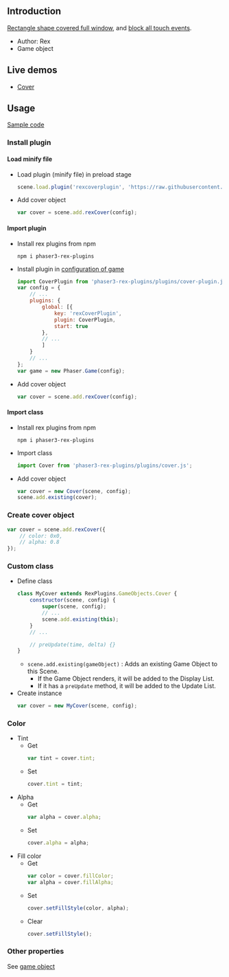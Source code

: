 ## Introduction

[Rectangle shape covered full window](shape-fullwindowrectangle.md), and [block all touch events](toucheventstop.md).

- Author: Rex
- Game object

## Live demos

- [Cover](https://codepen.io/rexrainbow/pen/NWvNwwZ)

## Usage

[Sample code](https://github.com/rexrainbow/phaser3-rex-notes/tree/master/examples/cover)

### Install plugin

#### Load minify file

- Load plugin (minify file) in preload stage
    ```javascript
    scene.load.plugin('rexcoverplugin', 'https://raw.githubusercontent.com/rexrainbow/phaser3-rex-notes/master/dist/rexcoverplugin.min.js', true);
    ```
- Add cover object
    ```javascript
    var cover = scene.add.rexCover(config);
    ```

#### Import plugin

- Install rex plugins from npm
    ```
    npm i phaser3-rex-plugins
    ```
- Install plugin in [configuration of game](game.md#configuration)
    ```javascript
    import CoverPlugin from 'phaser3-rex-plugins/plugins/cover-plugin.js';
    var config = {
        // ...
        plugins: {
            global: [{
                key: 'rexCoverPlugin',
                plugin: CoverPlugin,
                start: true
            },
            // ...
            ]
        }
        // ...
    };
    var game = new Phaser.Game(config);
    ```
- Add cover object
    ```javascript
    var cover = scene.add.rexCover(config);
    ```

#### Import class

- Install rex plugins from npm
    ```
    npm i phaser3-rex-plugins
    ```
- Import class
    ```javascript
    import Cover from 'phaser3-rex-plugins/plugins/cover.js';
    ```
- Add cover object
    ```javascript    
    var cover = new Cover(scene, config);
    scene.add.existing(cover);
    ```

### Create cover object

```javascript
var cover = scene.add.rexCover({
    // color: 0x0,
    // alpha: 0.8
});
```

### Custom class

- Define class
    ```javascript
    class MyCover extends RexPlugins.GameObjects.Cover {
        constructor(scene, config) {
            super(scene, config);
            // ...
            scene.add.existing(this);
        }
        // ...

        // preUpdate(time, delta) {}
    }
    ```
    - `scene.add.existing(gameObject)` : Adds an existing Game Object to this Scene.
        - If the Game Object renders, it will be added to the Display List.
        - If it has a `preUpdate` method, it will be added to the Update List.
- Create instance
    ```javascript
    var cover = new MyCover(scene, config);
    ```

### Color

- Tint
    - Get
        ```javascript
        var tint = cover.tint;
        ```
    - Set
        ```javascript
        cover.tint = tint;
        ```
- Alpha
    - Get
        ```javascript
        var alpha = cover.alpha;
        ```
    - Set
        ```javascript
        cover.alpha = alpha;
        ```
- Fill color
    - Get
        ```javascript
        var color = cover.fillColor;
        var alpha = cover.fillAlpha;
        ```
    - Set
        ```javascript
        cover.setFillStyle(color, alpha);
        ```
    - Clear
        ```javascript
        cover.setFillStyle();
        ```

### Other properties

See [game object](gameobject.md)

